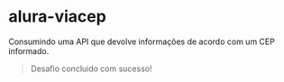 # alura-viacep
Consumindo uma API que devolve informações de acordo com um CEP informado.

> Desafio concluido com sucesso! 
